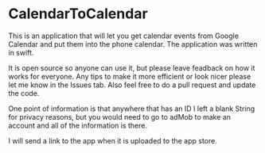 # CalendarToCalendar
This is an application that will let you get calendar events from Google Calendar and put them into the phone calendar. The application was written in swift. 

It is open source so anyone can use it, but please leave feadback on how it works for everyone. Any tips to make it more efficient or look nicer please let me know in the Issues tab. Also feel free to do a pull request and update the code.

One point of information is that anywhere that has an ID I left a blank String for privacy reasons, but you would need to go to adMob to make an account and all of the information is there.

I will send a link to the app when it is uploaded to the app store.
